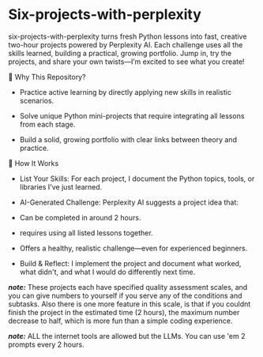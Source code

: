 # Six-projects-with-perplexity
six-projects-with-perplexity turns fresh Python lessons into fast, creative two-hour projects powered by Perplexity AI. Each challenge uses all the skills learned, building a practical, growing portfolio. Jump in, try the projects, and share your own twists—I’m excited to see what you create!

🚀 Why This Repository?

- Practice active learning by directly applying new skills in realistic scenarios.

- Solve unique Python mini-projects that require integrating all lessons from each stage.

- Build a solid, growing portfolio with clear links between theory and practice.

🧰 How It Works

- List Your Skills: For each project, I document the Python topics, tools, or libraries I've just learned.

- AI-Generated Challenge: Perplexity AI suggests a project idea that:

- Can be completed in around 2 hours.

- requires using all listed lessons together.

- Offers a healthy, realistic challenge—even for experienced beginners.

- Build & Reflect: I implement the project and document what worked, what didn't, and what I would do differently next time.

 ***note:*** These projects each have specified quality assessment scales, and you can give numbers to yourself if you serve any of the conditions and subtasks. Also there is one more feature in this scale, is that if you couldnt finish the project in the estimated time (2 hours), the maximum number decrease to half, which is more fun than a simple coding experience. 
 
 ***note:*** ALL the internet tools are allowed but the LLMs. You can use 'em 2 prompts every 2 hours.
 
